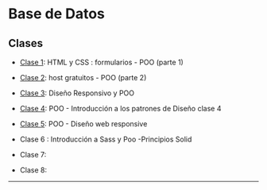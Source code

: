 # Base de Datos

## Clases

- [Clase 1](https://github.com/eugenia1984/UTN-FRSR-Programacion/blob/main/2do_anio_2do_sem/base_de_datos/clase1.md): HTML y CSS : formularios - POO (parte 1)

- [Clase 2](https://github.com/eugenia1984/UTN-FRSR-Programacion/blob/main/2do_anio_2do_sem/base_de_datos/clase2.md): host gratuitos - POO (parte 2)

- [Clase 3](https://github.com/eugenia1984/UTN-FRSR-Programacion/blob/main/2do_anio_2do_sem/base_de_datos/clase3.md): Diseño Responsivo y POO

- [Clase 4](https://github.com/eugenia1984/UTN-FRSR-Programacion/blob/main/2do_anio_2do_sem/base_de_datos/clase4.md):  POO - Introducción a los patrones de Diseño clase 4

- [Clase 5](https://github.com/eugenia1984/UTN-FRSR-Programacion/blob/main/2do_anio_2do_sem/base_de_datos/clase5.md):  POO - Diseño web responsive

- Clase 6 : Introducción a Sass y Poo -Principios Solid

- Clase 7:

- Clase 8:
    
---
